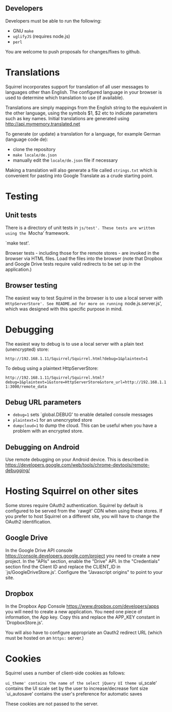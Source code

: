 ## Developers

Developers must be able to run the following:
- GNU `make`
- `uglifyJS` (requires node.js)
- `perl`

You are welcome to push proposals for changes/fixes to github.

# Translations

Squirrel incorporates support for translation of all user messages to
languages other than English. The configured language in your browser
is used to determine which translation to use (if available).

Translations are simply mappings from the English string to the equivalent
in the other language, using the symbols $1, $2 etc to indicate parameters
such as key names. Initial translations are generated using
http://api.mymemory.translated.net

To generate (or update) a translation for a language, for example German
(language code de):
- clone the repository
- `make locale/de.json`
- manually edit the `locale/de.json` file if necessary

Making a translation will also generate a file called `strings.txt`
which is convenient for pasting into Google Translate as a crude starting
point.

# Testing

## Unit tests

There is a directory of unit tests in `js/test'. These tests are written using the `Mocha' framework.

`make test'.

Browser tests - including those for the remote stores - are invoked in the browser via HTML files. Load the files into the browser (note that Dropbox and Google Drive tests require valid redirects to be set up in the application.)

## Browser testing

The easiest way to test Squirrel in the browser is to use a local server
with `HttpServerStore'. See README.md for more on running `node.js.server.js',
which was designed with this specific purpose in mind.

# Debugging

The easiest way to debug is to use a local server with a plain text
(unencrypted) store:

`http://192.168.1.11/Squirrel/Squirrel.html?debug=1&plaintext=1`

To debug using a plaintext HttpServerStore:

`http://192.168.1.11/Squirrel/Squirrel.html?debug=1&plaintext=1&store=HttpServerStore&store_url=http://192.168.1.11:3000/remote_data`

## Debug URL parameters
- `debug=1` sets `global.DEBUG' to enable detailed console messages
- `plaintext=1` for an unencrypted store
- `dumpcloud=1` to dump the cloud. This can be useful when you have a problem with an encrypted store.

## Debugging on Android

Use remote debugging on your Android device. This is described in https://developers.google.com/web/tools/chrome-devtools/remote-debugging/

# Hosting Squirrel on other sites

Some stores require OAuth2 authentication. Squirrel by default is configured
to be served from the `rawgit' CDN when using these stores. If you prefer to
host Squirrel on a different site, you will have to change the OAuth2
identification.

## Google Drive

In the Google Drive API console https://console.developers.google.com/project
you need to create a new project. In the "APIs" section, enable the "Drive" API.
In the "Credentials" section find the Client ID and replace the CLIENT_ID
in `js/GoogleDriveStore.js'. Configure the "Javascript origins"
to point to your site.

## Dropbox

In the Dropbox App Console https://www.dropbox.com/developers/apps you will
need to create a new application. You need one piece of information, the
App key. Copy this and replace the APP_KEY constant in
`DropboxStore.js'.

You will also have to configure appropriate an Oauth2 redirect URL (which
must be hosted on an `https:` server.)

# Cookies

Squirrel uses a number of client-side cookies as follows:

`ui_theme' contains the name of the select jQuery UI theme
`ui_scale' contains the UI scale set by the user to increase/decrease font size
`ui_autosave' contains the user's preference for automatic saves

These cookies are not passed to the server.
